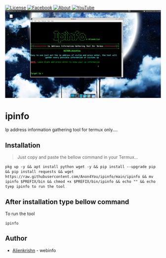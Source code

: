 [![License](https://img.shields.io/badge/Licenese-MIT-blue.svg?longCache=true&style=flat)](https://github.com/Anon4You/ipinfo/blob/main/LICENSE) [![Facebook](https://img.shields.io/badge/Facebook-Id-green)](https://www.facebook.com/alienkrishn) [![About](https://img.shields.io/badge/About-Me-red)](https://Anon4You.github.io/Alienkrishn) 
[![YouTube](https://img.shields.io/badge/You-Tube-yellow)](https://youtube.com/channel/UCeYmxYjmQfvLvFl-kbunGug) 
<img src="ipinfo.png"/>

# ipinfo
Ip address information gathering tool for termux only.... 

## Installation
> Just copy and paste the bellow command in your Termux... 
```
pkg up -y && apt install python wget -y && pip install --upgrade pip && pip install requests && wget https://raw.githubusercontent.com/Anon4You/ipinfo/main/ipinfo && mv ipinfo $PREFIX/bin && chmod +x $PREFIX/bin/ipinfo && echo "" && echo tyep ipinfo to run the tool
```
## After installation type bellow command <br>
To run the tool
```
ipinfo
```
## Author
* [Alienkrishn](https://www.instagram.com/alienkrishn) - webinfo
